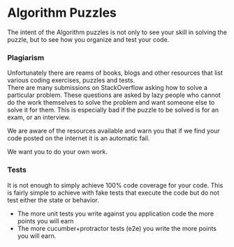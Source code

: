 # Algorithm Puzzles

The intent of the Algorithm puzzles is not only to see your skill in solving the puzzle,
but to see how you organize and test your code.

### Plagiarism

Unfortunately there are reams of books, blogs and other resources that list various coding exercises, puzzles and tests.  
There are many submissions on StackOverflow asking how to solve a particular problem.  These questions are asked by lazy people
who cannot do the work themselves to solve the problem and want someone else to solve it for them.  This is especially bad
if the puzzle to be solved is for an exam, or an interview.

We are aware of the resources available and warn you that if we find your code posted on the internet it is an automatic fail.

We want you to do your own work.

### Tests

It is not enough to simply achieve 100% code coverage for your code. This is fairly simple to achieve
with fake tests that execute the code but do not test either the state or behavior.

- The more unit tests you write against you application code the more points you will earn
- The more cucumber+protractor tests (e2e) you write the more points you will earn.


